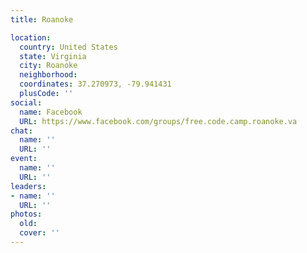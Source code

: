 ```yaml
---
title: Roanoke

location:
  country: United States
  state: Virginia
  city: Roanoke
  neighborhood: 
  coordinates: 37.270973, -79.941431
  plusCode: ''
social:
  name: Facebook
  URL: https://www.facebook.com/groups/free.code.camp.roanoke.va
chat:
  name: ''
  URL: ''
event:
  name: ''
  URL: ''
leaders:
- name: ''
  URL: ''
photos:
  old: 
  cover: ''
---
```

